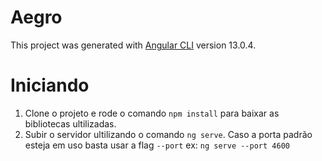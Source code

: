 # Aegro

This project was generated with [Angular CLI](https://github.com/angular/angular-cli) version 13.0.4.

# Iniciando
  1) Clone o projeto e rode o comando `npm install` para baixar as bibliotecas ultilizadas.
  2) Subir o servidor ultilizando o comando `ng serve`. Caso a porta padrão esteja em uso basta usar a flag `--port` ex: `ng serve --port 4600`
  
